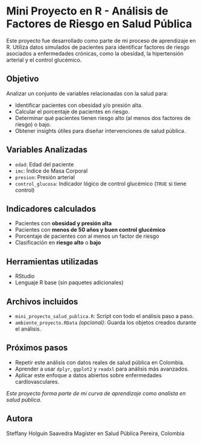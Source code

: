 # Mini Proyecto en R - Análisis de Factores de Riesgo en Salud Pública

Este proyecto fue desarrollado como parte de mi proceso de aprendizaje en R. Utiliza datos simulados de pacientes para identificar factores de riesgo asociados a enfermedades crónicas, como la obesidad, la hipertensión arterial y el control glucémico.

## Objetivo

Analizar un conjunto de variables relacionadas con la salud para:

- Identificar pacientes con obesidad y/o presión alta.
- Calcular el porcentaje de pacientes en riesgo.
- Determinar qué pacientes tienen riesgo alto (al menos dos factores de riesgo) o bajo.
- Obtener insights útiles para diseñar intervenciones de salud pública.

## Variables Analizadas

- `edad`: Edad del paciente
- `imc`: Índice de Masa Corporal
- `presion`: Presión arterial
- `control_glucosa`: Indicador lógico de control glucémico (`TRUE` si tiene control)

## Indicadores calculados

- Pacientes con **obesidad y presión alta**
- Pacientes con **menos de 50 años y buen control glucémico**
- Porcentaje de pacientes con al menos un factor de riesgo
- Clasificación en **riesgo alto** o **bajo**

## Herramientas utilizadas

- RStudio
- Lenguaje R base (sin paquetes adicionales)

## Archivos incluidos

- `mini_proyecto_salud_publica.R`: Script con todo el análisis paso a paso.
- `ambiente_proyecto.RData` *(opcional)*: Guarda los objetos creados durante el análisis.

## Próximos pasos

- Repetir este análisis con datos reales de salud pública en Colombia.
- Aprender a usar `dplyr`, `ggplot2` y `readxl` para análisis más avanzados.
- Aplicar este enfoque a datos abiertos sobre enfermedades cardiovasculares.

*Este proyecto forma parte de mi curva de aprendizaje como analista en salud pública.*

## Autora
Steffany Holguín Saavedra
Magíster en Salud Pública
Pereira, Colombia
